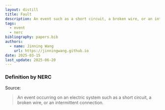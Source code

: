 ```yaml
---
layout: distill
title: Fault
description: An event such as a short circuit, a broken wire, or an intermittent connection.
tags:
  - event
  - nerc
bibliography: papers.bib
authors:
  - name: Jinning Wang
    url: https://jinningwang.github.io
date: 2025-03-15
last_update: 2025-06-20
---
```


### Definition by NERC

Source: <d-cite key="nerc2024glossary"></d-cite>

> An event occurring on an electric system such as a short circuit, a broken wire, or an intermittent connection.
